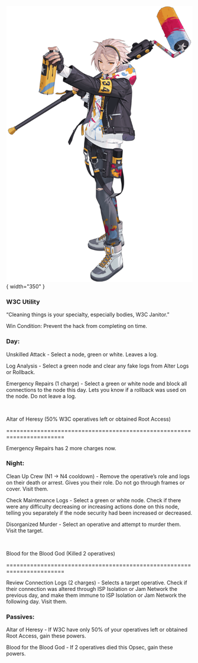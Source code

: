 ![w3cjanitor.png](Images/w3cjanitor.png){ width="350" }

### **W3C Utility**

“Cleaning things is your specialty, especially bodies, W3C Janitor.”

Win Condition: Prevent the hack from completing on time.

### **Day:**

Unskilled Attack - Select a node, green or white. Leaves a log.

Log Analysis - Select a green node and clear any fake logs from Alter Logs or Rollback.

Emergency Repairs (1 charge) - Select a green or white node and block all connections to the node this day. Lets you know if a rollback was used on the node. Do not leave a log.

<br>

Altar of Heresy (50% W3C operatives left or obtained Root Access)

=======================================================================

Emergency Repairs has 2 more charges now.

### **Night:**

Clean Up Crew (N1 -> N4 cooldown) - Remove the operative’s role and logs on their death or arrest. Gives you their role. Do not go through frames or cover. Visit them.

Check Maintenance Logs - Select a green or white node. Check if there were any difficulty decreasing or increasing actions done on this node, telling you separately if the node security had been increased or decreased.

Disorganized Murder - Select an operative and attempt to murder them. Visit the target.

<br>

Blood for the Blood God (Killed 2 operatives)

=======================================================================

Review Connection Logs (2 charges) - Selects a target operative. Check if their connection was altered through ISP Isolation or Jam Network the previous day, and make them immune to ISP Isolation or Jam Network the following day. Visit them.

### **Passives:**

Altar of Heresy - If W3C have only 50% of your operatives left or obtained Root Access, gain these powers.

Blood for the Blood God - If 2 operatives died this Opsec, gain these powers.